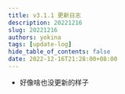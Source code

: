 ```yaml
---
title: v3.1.1 更新日志
description: 20221216
slug: 20221216
authors: yokina
tags: [update-log]
hide_table_of_contents: false
date: 2022-12-16T21:28:00+08:00
---
```


- 好像啥也没更新的样子